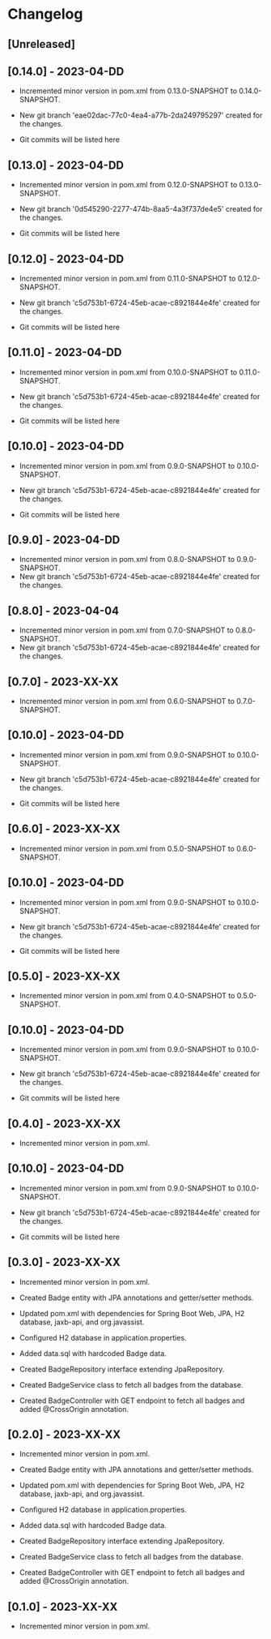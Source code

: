# Changelog

## [Unreleased]

## [0.14.0] - 2023-04-DD

- Incremented minor version in pom.xml from 0.13.0-SNAPSHOT to 0.14.0-SNAPSHOT.
- New git branch 'eae02dac-77c0-4ea4-a77b-2da249795297' created for the changes.

- Git commits will be listed here

## [0.13.0] - 2023-04-DD

- Incremented minor version in pom.xml from 0.12.0-SNAPSHOT to 0.13.0-SNAPSHOT.
- New git branch '0d545290-2277-474b-8aa5-4a3f737de4e5' created for the changes.

- Git commits will be listed here

## [0.12.0] - 2023-04-DD

- Incremented minor version in pom.xml from 0.11.0-SNAPSHOT to 0.12.0-SNAPSHOT.
- New git branch 'c5d753b1-6724-45eb-acae-c8921844e4fe' created for the changes.

- Git commits will be listed here

## [0.11.0] - 2023-04-DD

- Incremented minor version in pom.xml from 0.10.0-SNAPSHOT to 0.11.0-SNAPSHOT.
- New git branch 'c5d753b1-6724-45eb-acae-c8921844e4fe' created for the changes.

- Git commits will be listed here

## [0.10.0] - 2023-04-DD

- Incremented minor version in pom.xml from 0.9.0-SNAPSHOT to 0.10.0-SNAPSHOT.
- New git branch 'c5d753b1-6724-45eb-acae-c8921844e4fe' created for the changes.

- Git commits will be listed here

## [0.9.0] - 2023-04-DD

- Incremented minor version in pom.xml from 0.8.0-SNAPSHOT to 0.9.0-SNAPSHOT.
- New git branch 'c5d753b1-6724-45eb-acae-c8921844e4fe' created for the changes.

## [0.8.0] - 2023-04-04

- Incremented minor version in pom.xml from 0.7.0-SNAPSHOT to 0.8.0-SNAPSHOT.
- New git branch 'c5d753b1-6724-45eb-acae-c8921844e4fe' created for the changes.

## [0.7.0] - 2023-XX-XX

- Incremented minor version in pom.xml from 0.6.0-SNAPSHOT to 0.7.0-SNAPSHOT.
## [0.10.0] - 2023-04-DD

- Incremented minor version in pom.xml from 0.9.0-SNAPSHOT to 0.10.0-SNAPSHOT.
- New git branch 'c5d753b1-6724-45eb-acae-c8921844e4fe' created for the changes.

- Git commits will be listed here

## [0.6.0] - 2023-XX-XX

- Incremented minor version in pom.xml from 0.5.0-SNAPSHOT to 0.6.0-SNAPSHOT.
## [0.10.0] - 2023-04-DD

- Incremented minor version in pom.xml from 0.9.0-SNAPSHOT to 0.10.0-SNAPSHOT.
- New git branch 'c5d753b1-6724-45eb-acae-c8921844e4fe' created for the changes.

- Git commits will be listed here

## [0.5.0] - 2023-XX-XX

- Incremented minor version in pom.xml from 0.4.0-SNAPSHOT to 0.5.0-SNAPSHOT.
## [0.10.0] - 2023-04-DD

- Incremented minor version in pom.xml from 0.9.0-SNAPSHOT to 0.10.0-SNAPSHOT.
- New git branch 'c5d753b1-6724-45eb-acae-c8921844e4fe' created for the changes.

- Git commits will be listed here

## [0.4.0] - 2023-XX-XX

- Incremented minor version in pom.xml.
## [0.10.0] - 2023-04-DD

- Incremented minor version in pom.xml from 0.9.0-SNAPSHOT to 0.10.0-SNAPSHOT.
- New git branch 'c5d753b1-6724-45eb-acae-c8921844e4fe' created for the changes.

- Git commits will be listed here

## [0.3.0] - 2023-XX-XX

- Incremented minor version in pom.xml.

- Created Badge entity with JPA annotations and getter/setter methods.
- Updated pom.xml with dependencies for Spring Boot Web, JPA, H2 database, jaxb-api, and org.javassist.
- Configured H2 database in application.properties.
- Added data.sql with hardcoded Badge data.
- Created BadgeRepository interface extending JpaRepository.
- Created BadgeService class to fetch all badges from the database.
- Created BadgeController with GET endpoint to fetch all badges and added @CrossOrigin annotation.

## [0.2.0] - 2023-XX-XX

- Incremented minor version in pom.xml.

- Created Badge entity with JPA annotations and getter/setter methods.
- Updated pom.xml with dependencies for Spring Boot Web, JPA, H2 database, jaxb-api, and org.javassist.
- Configured H2 database in application.properties.
- Added data.sql with hardcoded Badge data.
- Created BadgeRepository interface extending JpaRepository.
- Created BadgeService class to fetch all badges from the database.
- Created BadgeController with GET endpoint to fetch all badges and added @CrossOrigin annotation.

## [0.1.0] - 2023-XX-XX

- Incremented minor version in pom.xml.